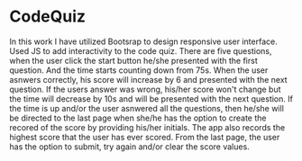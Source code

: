 # CodeQuiz
In this work I have utilized Bootsrap to design responsive user interface.
Used JS to add interactivity to the code quiz. There are five questions, when the user click the start button he/she presented with the first question. And the time starts counting down from 75s. When the user asnwers correctly, his score will increase by 6 and presented with the next question. If the users answer was wrong, his/her score won't change but the time will decrease by 10s and will be presented with the next question.
If the time is up and/or the user asnwered all the questions, then he/she will be directed to the last page when she/he has the option to create the recored of the score by providing his/her initials. The app also records the highest score that the user has ever scored. From the last page, the user has the option to submit, try again and/or clear the score values.